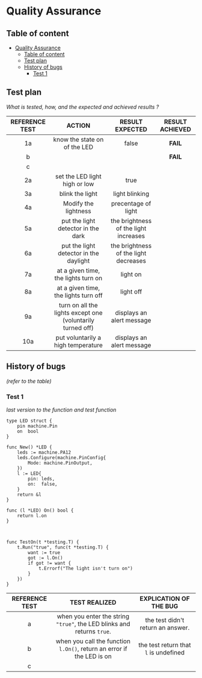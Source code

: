 # Quality Assurance

## Table of content

- [Quality Assurance](#quality-assurance)
	- [Table of content](#table-of-content)
	- [Test plan](#test-plan)
	- [History of bugs](#history-of-bugs)
		- [Test 1](#test-1)

## Test plan

*What is tested, how, and the expected and achieved results ?*

| REFERENCE TEST | ACTION | RESULT EXPECTED | RESULT ACHIEVED |
| :-: | :-: | :-: | :-: |
| 1a | know the state on of the LED | false | **FAIL** |
| b |  |  | **FAIL** |
| c |  |  |  |
| 2a | set the LED light high or low | true |  |
| 3a | blink the light | light blinking |  |
| 4a | Modify the lightness | precentage of light |  |
| 5a | put the light detector in the dark | the brightness of the light increases |  |
| 6a | put the light detector in the daylight | the brightness of the light decreases |  |
| 7a | at a given time, the lights turn on | light on |  |
| 8a | at a given time, the lights turn off | light off |  |
| 9a | turn on all the lights except one (voluntarily turned off) | displays an alert message |  |
| 10a | put voluntarily a high temperature | displays an alert message |  |

## History of bugs

*(refer to the table)*

### Test 1

*last version to the function and test function*

	type LED struct {
		pin machine.Pin
		on  bool
	}

	func New() *LED {
		leds := machine.PA12
		leds.Configure(machine.PinConfig{
			Mode: machine.PinOutput,
		})
		l := LED{
			pin: leds,
			on:  false,
		}
		return &l
	}

	func (l *LED) On() bool {
		return l.on
	}



	func TestOn(t *testing.T) {
		t.Run("true", func(t *testing.T) {
			want := true
			got := l.On()
			if got != want {
				t.Errorf("The light isn't turn on")
			}
		})
	}

| REFERENCE TEST | TEST REALIZED | EXPLICATION OF THE BUG |
| :-: | :-: | :-: |
| a | when you enter the string `"true"`, the LED blinks and returns `true`. | the test didn't return an answer. |
| b | when you call the function `l.On()`, return an error if the LED is on  | the test return that `l` is undefined |
| c |  |  |
